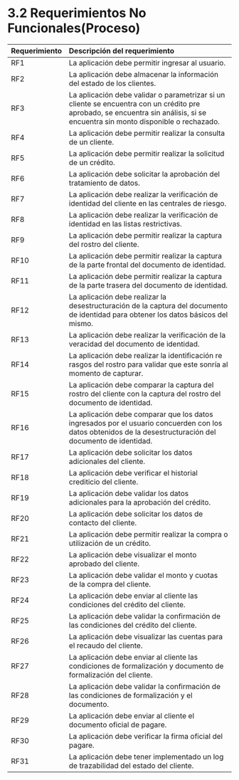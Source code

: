 # 3.2 Requerimientos No Funcionales\(Proceso\)

| Requerimiento | Descripción del requerimiento |
| :--- | :--- |
| RF1 | La aplicación debe permitir ingresar al usuario. |
| RF2 | La aplicación debe almacenar la información del estado de los clientes. |
| RF3 | La aplicación debe validar o parametrizar si un cliente se encuentra con un crédito pre aprobado, se encuentra sin análisis, si se encuentra sin monto disponible o rechazado. |
| RF4 | La aplicación debe permitir realizar la consulta de un cliente. |
| RF5 | La aplicación debe permitir realizar la solicitud de un crédito. |
| RF6 | La aplicación debe solicitar la aprobación del tratamiento de datos. |
| RF7 | La aplicación debe realizar la verificación de identidad del cliente en las centrales de riesgo. |
| RF8 | La aplicación debe realizar la verificación de identidad en las listas restrictivas. |
| RF9 | La aplicación debe permitir realizar la captura del rostro del cliente. |
| RF10 | La aplicación debe permitir realizar la captura de la parte frontal del documento de identidad. |
| RF11 | La aplicación debe permitir realizar la captura de la parte trasera del documento de identidad. |
| RF12 |  La aplicación debe realizar la desestructuración de la captura del documento de identidad para obtener los datos básicos del mismo. |
| RF13 | La aplicación debe realizar la verificación de la veracidad del documento de identidad.  |
| RF14 | La aplicación debe realizar la identificación re rasgos del rostro para validar que este sonría al momento de capturar. |
| RF15 | La aplicación debe comparar la captura del rostro del cliente con la captura del rostro del documento de identidad. |
| RF16 | La aplicación debe comparar que los datos ingresados por el usuario concuerden con los datos obtenidos de la desestructuración del documento de identidad.  |
| RF17 | La aplicación debe solicitar los datos adicionales del cliente. |
| RF18 | La aplicación debe verificar el historial crediticio del cliente. |
| RF19 | La aplicación debe validar los datos adicionales para la aprobación del crédito. |
| RF20 | La aplicación debe solicitar los datos de contacto del cliente. |
| RF21 | La aplicación debe permitir realizar la compra o utilización de un crédito. |
| RF22 | La aplicación debe visualizar el monto aprobado del cliente. |
| RF23 | La aplicación debe validar el monto y cuotas de la compra del cliente. |
| RF24 |  La aplicación debe enviar al cliente las condiciones del crédito del cliente. |
| RF25 | La aplicación debe validar la confirmación de las condiciones del crédito del cliente. |
| RF26 | La aplicación debe visualizar las cuentas para el recaudo del cliente. |
| RF27 | La aplicación debe enviar al cliente las condiciones de formalización y documento de formalización del cliente. |
| RF28 | La aplicación debe validar la confirmación de las condiciones de formalización y el documento. |
| RF29 | La aplicación debe enviar al cliente el documento oficial de pagare. |
| RF30 | La aplicación debe verificar la firma oficial del pagare. |
| RF31 | La aplicación debe tener implementado un log de trazabilidad del estado del cliente. |

